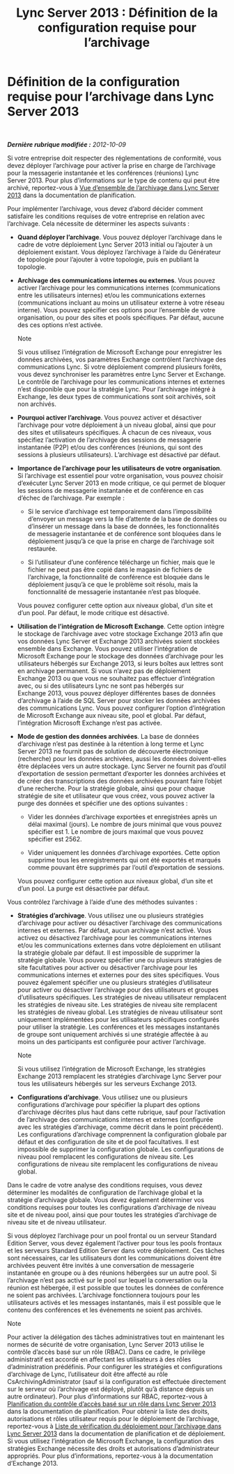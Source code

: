 ﻿---
title: 'Lync Server 2013 : Définition de la configuration requise pour l’archivage'
TOCTitle: Définition de la configuration requise pour l’archivage
ms:assetid: ce0fc0f6-7704-4b80-bf19-a1fa9818fc7a
ms:mtpsurl: https://technet.microsoft.com/fr-fr/library/JJ205276(v=OCS.15)
ms:contentKeyID: 49298895
ms.date: 05/20/2016
mtps_version: v=OCS.15
ms.translationtype: HT
---

# Définition de la configuration requise pour l’archivage dans Lync Server 2013

 

_**Dernière rubrique modifiée :** 2012-10-09_

Si votre entreprise doit respecter des réglementations de conformité, vous devez déployer l’archivage pour activer la prise en charge de l’archivage pour la messagerie instantanée et les conférences (réunions) Lync Server 2013. Pour plus d’informations sur le type de contenu qui peut être archivé, reportez-vous à [Vue d’ensemble de l’archivage dans Lync Server 2013](lync-server-2013-overview-of-archiving.md) dans la documentation de planification.

Pour implémenter l’archivage, vous devez d’abord décider comment satisfaire les conditions requises de votre entreprise en relation avec l’archivage. Cela nécessite de déterminer les aspects suivants :

  - **Quand déployer l’archivage**. Vous pouvez déployer l’archivage dans le cadre de votre déploiement Lync Server 2013 initial ou l’ajouter à un déploiement existant. Vous déployez l’archivage à l’aide du Générateur de topologie pour l’ajouter à votre topologie, puis en publiant la topologie.

  - **Archivage des communications internes ou externes**. Vous pouvez activer l’archivage pour les communications internes (communications entre les utilisateurs internes) et/ou les communications externes (communications incluant au moins un utilisateur externe à votre réseau interne). Vous pouvez spécifier ces options pour l’ensemble de votre organisation, ou pour des sites et pools spécifiques. Par défaut, aucune des ces options n’est activée.
    
    > [!NOTE]  
    > Si vous utilisez l’intégration de Microsoft Exchange pour enregistrer les données archivées, vos paramètres Exchange contrôlent l’archivage des communications Lync. Si votre déploiement comprend plusieurs forêts, vous devez synchroniser les paramètres entre Lync Server et Exchange. Le contrôle de l’archivage pour les communications internes et externes n’est disponible que pour la stratégie Lync. Pour l’archivage intégré à Exchange, les deux types de communications sont soit archivés, soit non archivés.

  - **Pourquoi activer l’archivage**. Vous pouvez activer et désactiver l’archivage pour votre déploiement à un niveau global, ainsi que pour des sites et utilisateurs spécifiques. À chacun de ces niveaux, vous spécifiez l’activation de l’archivage des sessions de messagerie instantanée (P2P) et/ou des conférences (réunions, qui sont des sessions à plusieurs utilisateurs). L’archivage est désactivé par défaut.

  - **Importance de l’archivage pour les utilisateurs de votre organisation**. Si l’archivage est essentiel pour votre organisation, vous pouvez choisir d’exécuter Lync Server 2013 en mode critique, ce qui permet de bloquer les sessions de messagerie instantanée et de conférence en cas d’échec de l’archivage. Par exemple :
    
      - Si le service d’archivage est temporairement dans l’impossibilité d’envoyer un message vers la file d’attente de la base de données ou d’insérer un message dans la base de données, les fonctionnalités de messagerie instantanée et de conférence sont bloquées dans le déploiement jusqu’à ce que la prise en charge de l’archivage soit restaurée.
    
      - Si l’utilisateur d’une conférence télécharge un fichier, mais que le fichier ne peut pas être copié dans le magasin de fichiers de l’archivage, la fonctionnalité de conférence est bloquée dans le déploiement jusqu’à ce que le problème soit résolu, mais la fonctionnalité de messagerie instantanée n’est pas bloquée.
    
    Vous pouvez configurer cette option aux niveaux global, d’un site et d’un pool. Par défaut, le mode critique est désactivé.

  - **Utilisation de l’intégration de Microsoft Exchange**. Cette option intègre le stockage de l’archivage avec votre stockage Exchange 2013 afin que vos données Lync Server et Exchange 2013 archivées soient stockées ensemble dans Exchange. Vous pouvez utiliser l’intégration de Microsoft Exchange pour le stockage des données d’archivage pour les utilisateurs hébergés sur Exchange 2013, si leurs boîtes aux lettres sont en archivage permanent. Si vous n’avez pas de déploiement Exchange 2013 ou que vous ne souhaitez pas effectuer d’intégration avec, ou si des utilisateurs Lync ne sont pas hébergés sur Exchange 2013, vous pouvez déployer différentes bases de données d’archivage à l’aide de SQL Server pour stocker les données archivées des communications Lync. Vous pouvez configurer l’option d’intégration de Microsoft Exchange aux niveau site, pool et global. Par défaut, l’intégration Microsoft Exchange n’est pas activée.

  - **Mode de gestion des données archivées**. La base de données d’archivage n’est pas destinée à la rétention à long terme et Lync Server 2013 ne fournit pas de solution de découverte électronique (recherche) pour les données archivées, aussi les données doivent-elles être déplacées vers un autre stockage. Lync Server ne fournit pas d’outil d’exportation de session permettant d’exporter les données archivées et de créer des transcriptions des données archivées pouvant faire l’objet d’une recherche. Pour la stratégie globale, ainsi que pour chaque stratégie de site et utilisateur que vous créez, vous pouvez activer la purge des données et spécifier une des options suivantes :
    
      - Vider les données d’archivage exportées et enregistrées après un délai maximal (jours). Le nombre de jours minimal que vous pouvez spécifier est 1. Le nombre de jours maximal que vous pouvez spécifier est 2562.
    
      - Vider uniquement les données d’archivage exportées. Cette option supprime tous les enregistrements qui ont été exportés et marqués comme pouvant être supprimés par l’outil d’exportation de sessions.
    
    Vous pouvez configurer cette option aux niveaux global, d’un site et d’un pool. La purge est désactivée par défaut.

Vous contrôlez l’archivage à l’aide d’une des méthodes suivantes :

  - **Stratégies d’archivage**. Vous utilisez une ou plusieurs stratégies d’archivage pour activer ou désactiver l’archivage des communications internes et externes. Par défaut, aucun archivage n’est activé. Vous activez ou désactivez l’archivage pour les communications internes et/ou les communications externes dans votre déploiement en utilisant la stratégie globale par défaut. Il est impossible de supprimer la stratégie globale. Vous pouvez spécifier une ou plusieurs stratégies de site facultatives pour activer ou désactiver l’archivage pour les communications internes et externes pour des sites spécifiques. Vous pouvez également spécifier une ou plusieurs stratégies d’utilisateur pour activer ou désactiver l’archivage pour des utilisateurs et groupes d’utilisateurs spécifiques. Les stratégies de niveau utilisateur remplacent les stratégies de niveau site. Les stratégies de niveau site remplacent les stratégies de niveau global. Les stratégies de niveau utilisateur sont uniquement implémentées pour les utilisateurs spécifiques configurés pour utiliser la stratégie. Les conférences et les messages instantanés de groupe sont uniquement archivés si une stratégie affectée à au moins un des participants est configurée pour activer l’archivage.
    
    > [!NOTE]  
    > Si vous utilisez l’intégration de Microsoft Exchange, les stratégies Exchange 2013 remplacent les stratégies d’archivage Lync Server pour tous les utilisateurs hébergés sur les serveurs Exchange 2013.

  - **Configurations d’archivage**. Vous utilisez une ou plusieurs configurations d’archivage pour spécifier la plupart des options d’archivage décrites plus haut dans cette rubrique, sauf pour l’activation de l’archivage des communications internes et externes (configurée avec les stratégies d’archivage, comme décrit dans le point précédent). Les configurations d’archivage comprennent la configuration globale par défaut et des configuration de site et de pool facultatives. Il est impossible de supprimer la configuration globale. Les configurations de niveau pool remplacent les configurations de niveau site. Les configurations de niveau site remplacent les configurations de niveau global.

Dans le cadre de votre analyse des conditions requises, vous devez déterminer les modalités de configuration de l’archivage global et la stratégie d’archivage globale. Vous devez également déterminer vos conditions requises pour toutes les configurations d’archivage de niveau site et de niveau pool, ainsi que pour toutes les stratégies d’archivage de niveau site et de niveau utilisateur.

Si vous déployez l’archivage pour un pool frontal ou un serveur Standard Edition Server, vous devez également l’activer pour tous les pools frontaux et les serveurs Standard Edition Server dans votre déploiement. Ces tâches sont nécessaires, car les utilisateurs dont les communications doivent être archivées peuvent être invités à une conversation de messagerie instantanée en groupe ou à des réunions hébergées sur un autre pool. Si l’archivage n’est pas activé sur le pool sur lequel la conversation ou la réunion est hébergée, il est possible que toutes les données de conférence ne soient pas archivées. L’archivage fonctionnera toujours pour les utilisateurs activés et les messages instantanés, mais il est possible que le contenu des conférences et les événements ne soient pas archivés.

> [!NOTE]  
> Pour activer la délégation des tâches administratives tout en maintenant les normes de sécurité de votre organisation, Lync Server 2013 utilise le contrôle d’accès basé sur un rôle (RBAC). Dans ce cadre, le privilège administratif est accordé en affectant les utilisateurs à des rôles d’administration prédéfinis. Pour configurer les stratégies et configurations d’archivage de Lync, l’utilisateur doit être affecté au rôle CsArchivingAdministrator (sauf si la configuration est effectuée directement sur le serveur où l’archivage est déployé, plutôt qu’à distance depuis un autre ordinateur). Pour plus d’informations sur RBAC, reportez-vous à <a href="lync-server-2013-planning-for-role-based-access-control.md">Planification du contrôle d’accès basé sur un rôle dans Lync Server 2013</a> dans la documentation de planification. Pour obtenir la liste des droits, autorisations et rôles utilisateur requis pour le déploiement de l’archivage, reportez-vous à <a href="lync-server-2013-deployment-checklist-for-archiving.md">Liste de vérification du déploiement pour l’archivage dans Lync Server 2013</a> dans la documentation de planification et de déploiement.<br />
Si vous utilisez l’intégration de Microsoft Exchange, la configuration des stratégies Exchange nécessite des droits et autorisations d’administrateur appropriés. Pour plus d’informations, reportez-vous à la documentation d’Exchange 2013.
